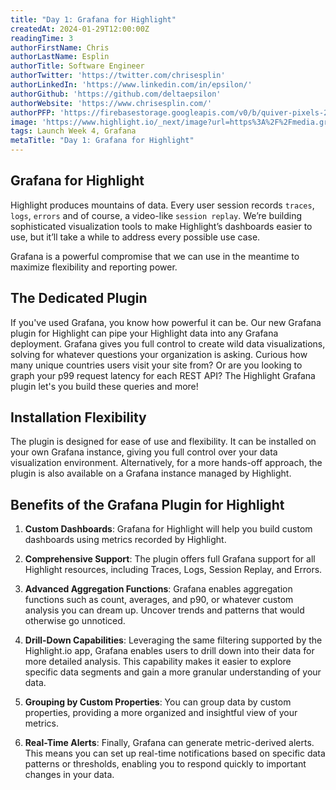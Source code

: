 ```yaml
---
title: "Day 1: Grafana for Highlight"
createdAt: 2024-01-29T12:00:00Z
readingTime: 3
authorFirstName: Chris
authorLastName: Esplin
authorTitle: Software Engineer
authorTwitter: 'https://twitter.com/chrisesplin'
authorLinkedIn: 'https://www.linkedin.com/in/epsilon/'
authorGithub: 'https://github.com/deltaepsilon'
authorWebsite: 'https://www.chrisesplin.com/'
authorPFP: 'https://firebasestorage.googleapis.com/v0/b/quiver-pixels-2020.appspot.com/o/F1EQ3eaBqkbEKEHBigolXIlmdut2%2F1408a808-60a6-4102-b636-08ab24041503.jpeg?alt=media&token=5f0ed5d8-c192-4aa3-a75b-3eb6cac9a552'
image: 'https://www.highlight.io/_next/image?url=https%3A%2F%2Fmedia.graphassets.com%2FE7U4wuSyS5mXKGfDOWsz&w=3840&q=75'
tags: Launch Week 4, Grafana
metaTitle: "Day 1: Grafana for Highlight"
---
```


## Grafana for Highlight
Highlight produces mountains of data. Every user session records `traces`, `logs`, `errors` and of course, a video-like `session replay`.
We’re building sophisticated visualization tools to make Highlight’s dashboards easier to use, but it’ll take a while to address every possible use case.

Grafana is a powerful compromise that we can use in the meantime to maximize flexibility and reporting power.

## The Dedicated Plugin
If you've used Grafana, you know how powerful it can be. Our new Grafana plugin for Highlight can pipe your Highlight data into any Grafana deployment. Grafana gives you full control to create wild data visualizations, solving for whatever questions your organization is asking.
Curious how many unique countries users visit your site from? Or are you looking to graph your p99 request latency for each REST API? The Highlight Grafana plugin let's you build these queries and more!

## Installation Flexibility
The plugin is designed for ease of use and flexibility. It can be installed on your own Grafana instance, giving you full control over your data visualization environment. Alternatively, for a more hands-off approach, the plugin is also available on a Grafana instance managed by Highlight.

## Benefits of the Grafana Plugin for Highlight

1. **Custom Dashboards**: Grafana for Highlight will help you build custom dashboards using metrics recorded by Highlight.

2. **Comprehensive Support**: The plugin offers full Grafana support for all Highlight resources, including Traces, Logs, Session Replay, and Errors.

3. **Advanced Aggregation Functions**: Grafana enables aggregation functions such as count, averages, and p90, or whatever custom analysis you can dream up. Uncover trends and patterns that would otherwise go unnoticed.

4. **Drill-Down Capabilities**: Leveraging the same filtering supported by the Highlight.io app, Grafana enables users to drill down into their data for more detailed analysis. This capability makes it easier to explore specific data segments and gain a more granular understanding of your data.

5. **Grouping by Custom Properties**: You can group data by custom properties, providing a more organized and insightful view of your metrics.

6. **Real-Time Alerts**: Finally, Grafana can generate metric-derived alerts. This means you can set up real-time notifications based on specific data patterns or thresholds, enabling you to respond quickly to important changes in your data.
